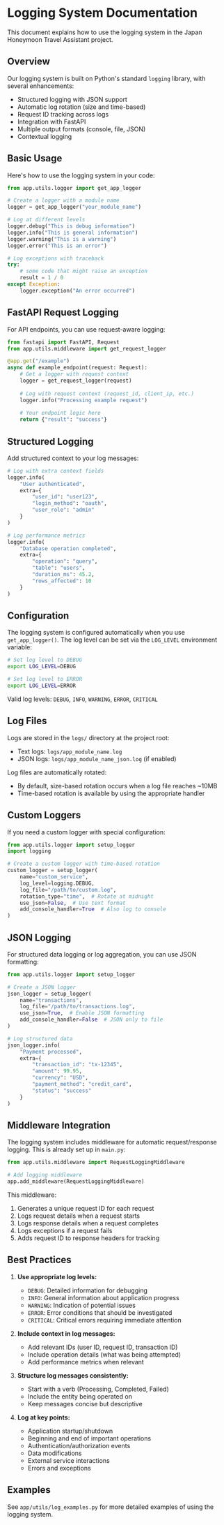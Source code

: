 # Logging System Documentation

This document explains how to use the logging system in the Japan Honeymoon Travel Assistant project.

## Overview

Our logging system is built on Python's standard `logging` library, with several enhancements:

- Structured logging with JSON support
- Automatic log rotation (size and time-based)
- Request ID tracking across logs
- Integration with FastAPI
- Multiple output formats (console, file, JSON)
- Contextual logging

## Basic Usage

Here's how to use the logging system in your code:

```python
from app.utils.logger import get_app_logger

# Create a logger with a module name
logger = get_app_logger("your_module_name")

# Log at different levels
logger.debug("This is debug information")
logger.info("This is general information")
logger.warning("This is a warning")
logger.error("This is an error")

# Log exceptions with traceback
try:
    # some code that might raise an exception
    result = 1 / 0
except Exception:
    logger.exception("An error occurred")
```

## FastAPI Request Logging

For API endpoints, you can use request-aware logging:

```python
from fastapi import FastAPI, Request
from app.utils.middleware import get_request_logger

@app.get("/example")
async def example_endpoint(request: Request):
    # Get a logger with request context
    logger = get_request_logger(request)
    
    # Log with request context (request_id, client_ip, etc.)
    logger.info("Processing example request")
    
    # Your endpoint logic here
    return {"result": "success"}
```

## Structured Logging

Add structured context to your log messages:

```python
# Log with extra context fields
logger.info(
    "User authenticated", 
    extra={
        "user_id": "user123",
        "login_method": "oauth",
        "user_role": "admin"
    }
)

# Log performance metrics
logger.info(
    "Database operation completed",
    extra={
        "operation": "query",
        "table": "users",
        "duration_ms": 45.2,
        "rows_affected": 10
    }
)
```

## Configuration

The logging system is configured automatically when you use `get_app_logger()`. The log level can be set via the `LOG_LEVEL` environment variable:

```bash
# Set log level to DEBUG
export LOG_LEVEL=DEBUG

# Set log level to ERROR
export LOG_LEVEL=ERROR
```

Valid log levels: `DEBUG`, `INFO`, `WARNING`, `ERROR`, `CRITICAL`

## Log Files

Logs are stored in the `logs/` directory at the project root:

- Text logs: `logs/app_module_name.log`
- JSON logs: `logs/app_module_name_json.log` (if enabled)

Log files are automatically rotated:
- By default, size-based rotation occurs when a log file reaches ~10MB
- Time-based rotation is available by using the appropriate handler

## Custom Loggers

If you need a custom logger with special configuration:

```python
from app.utils.logger import setup_logger
import logging

# Create a custom logger with time-based rotation
custom_logger = setup_logger(
    name="custom_service",
    log_level=logging.DEBUG,
    log_file="/path/to/custom.log",
    rotation_type="time",  # Rotate at midnight
    use_json=False,  # Use text format
    add_console_handler=True  # Also log to console
)
```

## JSON Logging

For structured data logging or log aggregation, you can use JSON formatting:

```python
from app.utils.logger import setup_logger

# Create a JSON logger
json_logger = setup_logger(
    name="transactions",
    log_file="/path/to/transactions.log",
    use_json=True,  # Enable JSON formatting
    add_console_handler=False  # JSON only to file
)

# Log structured data
json_logger.info(
    "Payment processed", 
    extra={
        "transaction_id": "tx-12345",
        "amount": 99.95,
        "currency": "USD",
        "payment_method": "credit_card",
        "status": "success"
    }
)
```

## Middleware Integration

The logging system includes middleware for automatic request/response logging. This is already set up in `main.py`:

```python
from app.utils.middleware import RequestLoggingMiddleware

# Add logging middleware
app.add_middleware(RequestLoggingMiddleware)
```

This middleware:
1. Generates a unique request ID for each request
2. Logs request details when a request starts
3. Logs response details when a request completes
4. Logs exceptions if a request fails
5. Adds request ID to response headers for tracking

## Best Practices

1. **Use appropriate log levels:**
   - `DEBUG`: Detailed information for debugging
   - `INFO`: General information about application progress
   - `WARNING`: Indication of potential issues
   - `ERROR`: Error conditions that should be investigated
   - `CRITICAL`: Critical errors requiring immediate attention

2. **Include context in log messages:**
   - Add relevant IDs (user ID, request ID, transaction ID)
   - Include operation details (what was being attempted)
   - Add performance metrics when relevant

3. **Structure log messages consistently:**
   - Start with a verb (Processing, Completed, Failed)
   - Include the entity being operated on
   - Keep messages concise but descriptive

4. **Log at key points:**
   - Application startup/shutdown
   - Beginning and end of important operations
   - Authentication/authorization events
   - Data modifications
   - External service interactions
   - Errors and exceptions

## Examples

See `app/utils/log_examples.py` for more detailed examples of using the logging system. 